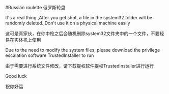 
#Russian roulette 俄罗斯轮盘

It's a real thing.,After you get shot, a file in the system32 folder will be randomly deleted.,Don't use it on a physical machine easily

这可是真家伙，在你中枪之后会随机删除system32文件夹中的一个文件，不要轻易在实体机上使用


Due to the need to modify the system files, please download the privilege escalation software TrustedInstaller to run

由于需要进行系统文件修改，请下载提权软件提权TrustedInstaller进行运行


Good luck

祝你好运
